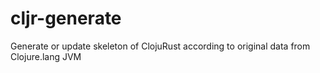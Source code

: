 # cljr-generate
Generate or update skeleton of ClojuRust according to original data from Clojure.lang JVM
